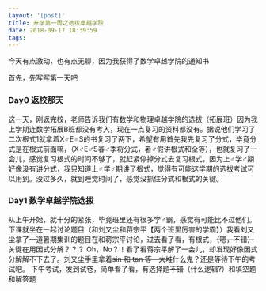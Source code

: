 ```yaml
---
layout: '[post]'
title: 开学第一周之选拔卓越学院
date: 2018-09-17 18:39:59
tags:
---
```


今天有点激动，也有点无聊，因为我获得了数学卓越学院的通知书

首先，先写写第一天吧

### Day0 返校那天

这一天，刚返完校，老师告诉我们有数学和物理卓越学院的选拔（拓展班）因为我上学期连数学拓展B班都没有考入，现在一点复习的资料都没有。据说他们学习了二次根式1就拿着X♂E♂S的书复习了两下，希望有用首先我先复习了分式，毕竟分式是在根式前面嘛，（X♂E♂S春♂季将分式，暑♂假讲根式和全等），也就复习了一会儿，感觉复习根式的时间不够了，就赶紧停掉分式去复习根式，因为上♂学♂期好像没有讲分式，我只知道上♂学♂期讲了根式，觉得有可能这学期的选拔考试可以用到。没过多久，就到睡觉时间了，感觉没抓住分式和根式的关键。

### Day1 数学卓越学院选拔

从上午开始，就十分的紧张，毕竟班里还有很多学♂霸，感觉有可能比不过他们。下课就坐在一起讨论题目（和刘又尘和蒋宗平【两个班里厉害的学霸】）我看刘又尘拿了一道暑期集训的题目在和蒋宗平讨论，过去看了看，有根式，~~（嗯，不错）~~ 关键在用因式分解？？？ Oh，No？！看了看蒋宗平解了一会儿，却发现好像因式分解解不下去了。刘又尘手里拿着~~sin 和 tan 等一大堆~~什么鬼？还是等待下午的考试吧。
下午考试，发到试卷，简单看了看，有选择题~~不错~~（什么逻辑?）和填空题和解答题

